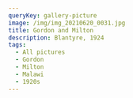 ```yaml
---
queryKey: gallery-picture
image: /img/img_20210620_0031.jpg
title: Gordon and Milton
description: Blantyre, 1924
tags:
  - All pictures
  - Gordon
  - Milton
  - Malawi
  - 1920s
---
```

